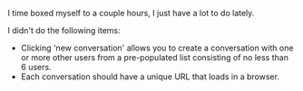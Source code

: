 I time boxed myself to a couple hours, I just have a lot to do lately.

I didn't do the following items:

- Clicking 'new conversation' allows you to create a conversation with one or more other
users from a pre-populated list consisting of no less than 6 users.
- Each conversation should have a unique URL that loads in a browser.

